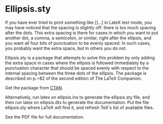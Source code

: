 # Ellipsis.sty

If you have ever tried to print something like []...] in LateX text mode, you may have noticed that the spacing is slightly off: there is too much spacing after the dots. This extra spacing is there for cases in which you want to put another dot, a comma, a semicolon, or similar, right after the ellipsis, and you want all four bits of punctuation to be evenly spaced. In such cases, you probably want the extra space, but in others you do not.

Ellipsis.sty is a package that attempts to solve this problem by only adding the extra space in cases where the ellipsis is followed immediately by a punctuation character that should be spaced evenly with respect to the internal spacing between the three dots of the ellipsis.  The package is described on p.~82 of the second edition of The LaTeX Companion.

Get the package from [CTAN](https://www.ctan.org/pkg/ellipsis).

Alternatively, run latex on ellipsis.ins to generate the ellipsis.sty file, and then run latex on ellipsis.dtx to generate the documentation.  Put the file
ellipsis.sty where LaTeX will find it, and refresh TeX's list of
available files.

See the PDF file for full documentation.
